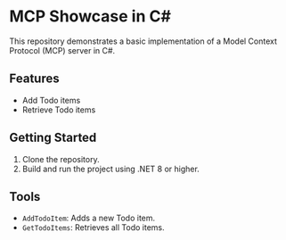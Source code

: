 # MCP Showcase in C#

This repository demonstrates a basic implementation of a Model Context Protocol (MCP) server in C#.

## Features
- Add Todo items
- Retrieve Todo items

## Getting Started
1. Clone the repository.
2. Build and run the project using .NET 8 or higher.

## Tools
- `AddTodoItem`: Adds a new Todo item.
- `GetTodoItems`: Retrieves all Todo items.